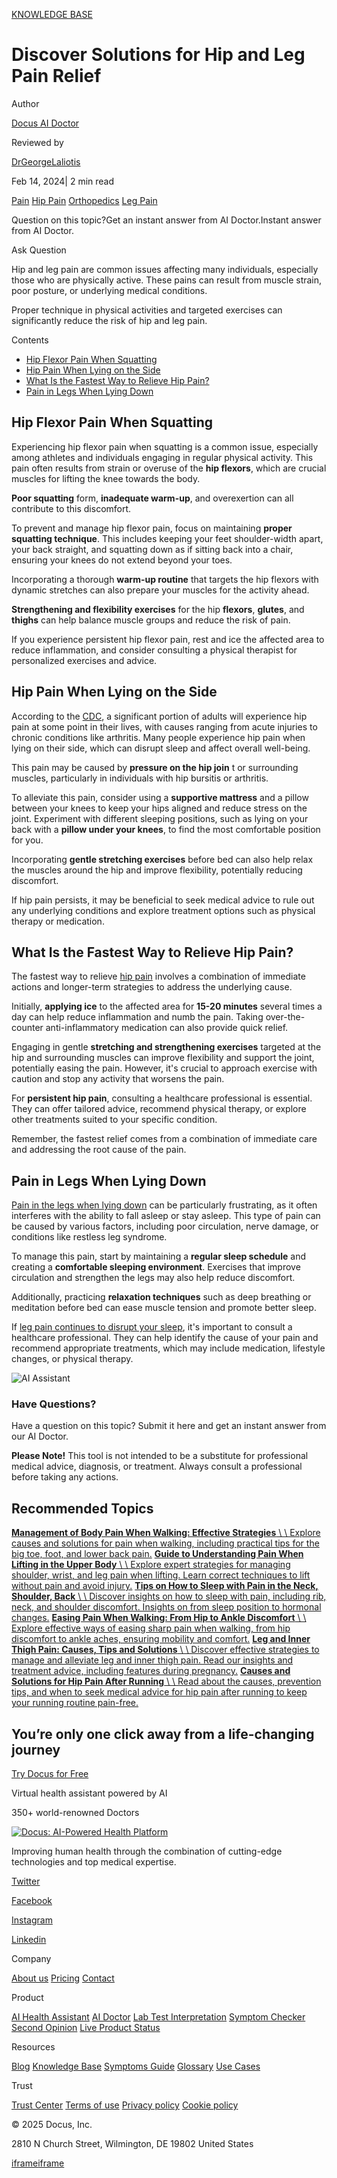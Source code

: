 [KNOWLEDGE BASE](https://docus.ai/knowledge-base)

# Discover Solutions for Hip and Leg Pain Relief

Author

[Docus AI Doctor](https://docus.ai/ai-doctor)

Reviewed by

[DrGeorgeLaliotis](https://docus.ai/author/dr-george-laliotis)

Feb 14, 2024\| 2 min read

[Pain](https://docus.ai/tags/pain) [Hip Pain](https://docus.ai/tags/hip-pain) [Orthopedics](https://docus.ai/tags/orthopedics) [Leg Pain](https://docus.ai/tags/leg-pain)

Question on this topic?Get an instant answer from AI Doctor.Instant answer from AI Doctor.

Ask Question

Hip and leg pain are common issues affecting many individuals, especially those who are physically active. These pains can result from muscle strain, poor posture, or underlying medical conditions.

Proper technique in physical activities and targeted exercises can significantly reduce the risk of hip and leg pain.

Contents

- [Hip Flexor Pain When Squatting](https://docus.ai/knowledge-base/solutions-for-hip-and-leg-pain#hip-flexor-pain-when-squatting)
- [Hip Pain When Lying on the Side](https://docus.ai/knowledge-base/solutions-for-hip-and-leg-pain#hip-pain-when-lying-on-the-side)
- [What Is the Fastest Way to Relieve Hip Pain?](https://docus.ai/knowledge-base/solutions-for-hip-and-leg-pain#what-is-the-fastest-way-to-relieve-hip-pain)
- [Pain in Legs When Lying Down](https://docus.ai/knowledge-base/solutions-for-hip-and-leg-pain#pain-in-legs-when-lying-down)

## Hip Flexor Pain When Squatting

Experiencing hip flexor pain when squatting is a common issue, especially among athletes and individuals engaging in regular physical activity. This pain often results from strain or overuse of the **hip flexors**, which are crucial muscles for lifting the knee towards the body.

**Poor squatting** form, **inadequate warm-up**, and overexertion can all contribute to this discomfort.

To prevent and manage hip flexor pain, focus on maintaining **proper squatting technique**. This includes keeping your feet shoulder-width apart, your back straight, and squatting down as if sitting back into a chair, ensuring your knees do not extend beyond your toes.

Incorporating a thorough **warm-up routine** that targets the hip flexors with dynamic stretches can also prepare your muscles for the activity ahead.

**Strengthening and flexibility exercises** for the hip **flexors**, **glutes**, and **thighs** can help balance muscle groups and reduce the risk of pain.

If you experience persistent hip flexor pain, rest and ice the affected area to reduce inflammation, and consider consulting a physical therapist for personalized exercises and advice.

## Hip Pain When Lying on the Side

According to the [CDC](https://www.cdc.gov/arthritis/types/osteoarthritis.htm), a significant portion of adults will experience hip pain at some point in their lives, with causes ranging from acute injuries to chronic conditions like arthritis. Many people experience hip pain when lying on their side, which can disrupt sleep and affect overall well-being.

This pain may be caused by **pressure on the hip join** t or surrounding muscles, particularly in individuals with hip bursitis or arthritis.

To alleviate this pain, consider using a **supportive mattress** and a pillow between your knees to keep your hips aligned and reduce stress on the joint. Experiment with different sleeping positions, such as lying on your back with a **pillow under your knees**, to find the most comfortable position for you.

Incorporating **gentle stretching exercises** before bed can also help relax the muscles around the hip and improve flexibility, potentially reducing discomfort.

If hip pain persists, it may be beneficial to seek medical advice to rule out any underlying conditions and explore treatment options such as physical therapy or medication.

## What Is the Fastest Way to Relieve Hip Pain?

The fastest way to relieve [hip pain](https://docus.ai/knowledge-base/easing-pain-when-walking#front-hip-pain-when-walking) involves a combination of immediate actions and longer-term strategies to address the underlying cause.

Initially, **applying ice** to the affected area for **15-20 minutes** several times a day can help reduce inflammation and numb the pain. Taking over-the-counter anti-inflammatory medication can also provide quick relief.

Engaging in gentle **stretching and strengthening exercises** targeted at the hip and surrounding muscles can improve flexibility and support the joint, potentially easing the pain. However, it's crucial to approach exercise with caution and stop any activity that worsens the pain.

For **persistent hip pain**, consulting a healthcare professional is essential. They can offer tailored advice, recommend physical therapy, or explore other treatments suited to your specific condition.

Remember, the fastest relief comes from a combination of immediate care and addressing the root cause of the pain.

## Pain in Legs When Lying Down

[Pain in the legs when lying down](https://docus.ai/knowledge-base/soothing-leg-pain-when-lying-down) can be particularly frustrating, as it often interferes with the ability to fall asleep or stay asleep. This type of pain can be caused by various factors, including poor circulation, nerve damage, or conditions like restless leg syndrome.

To manage this pain, start by maintaining a **regular sleep schedule** and creating a **comfortable sleeping environment**. Exercises that improve circulation and strengthen the legs may also help reduce discomfort.

Additionally, practicing **relaxation techniques** such as deep breathing or meditation before bed can ease muscle tension and promote better sleep.

If [leg pain continues to disrupt your sleep](https://docus.ai/knowledge-base/prevent-hip-and-leg-pain-when-sleeping), it's important to consult a healthcare professional. They can help identify the cause of your pain and recommend appropriate treatments, which may include medication, lifestyle changes, or physical therapy.

![AI Assistant](https://docus.ai/images/small-assistant.png)

### Have Questions?

Have a question on this topic? Submit it here and get an instant answer from our AI Doctor.

**Please Note!** This tool is not intended to be a substitute for professional medical advice, diagnosis, or treatment. Always consult a professional before taking any actions.

## Recommended Topics

[**Management of Body Pain When Walking: Effective Strategies** \\
\\
Explore causes and solutions for pain when walking, including practical tips for the big toe, foot, and lower back pain.](https://docus.ai/knowledge-base/management-of-body-pain-when-walking) [**Guide to Understanding Pain When Lifting in the Upper Body** \\
\\
Explore expert strategies for managing shoulder, wrist, and leg pain when lifting. Learn correct techniques to lift without pain and avoid injury.](https://docus.ai/knowledge-base/guide-to-understanding-pain-when-lifting) [**Tips on How to Sleep with Pain in the Neck, Shoulder, Back** \\
\\
Discover insights on how to sleep with pain, including rib, neck, and shoulder discomfort. Insights on from sleep position to hormonal changes.](https://docus.ai/knowledge-base/tips-on-how-to-sleep-with-pain) [**Easing Pain When Walking: From Hip to Ankle Discomfort** \\
\\
Explore effective ways of easing sharp pain when walking, from hip discomfort to ankle aches, ensuring mobility and comfort.](https://docus.ai/knowledge-base/easing-pain-when-walking) [**Leg and Inner Thigh Pain: Causes, Tips and Solutions** \\
\\
Discover effective strategies to manage and alleviate leg and inner thigh pain. Read our insights and treatment advice, including features during pregnancy.](https://docus.ai/knowledge-base/leg-and-inner-thigh-pain) [**Causes and Solutions for Hip Pain After Running** \\
\\
Read about the causes, prevention tips, and when to seek medical advice for hip pain after running to keep your running routine pain-free.](https://docus.ai/knowledge-base/hip-pain-after-running)

## You’re only one click away from a life-changing journey

[Try Docus for Free](https://my.docus.ai/auth/signup)

Virtual health assistant powered by AI

350+ world-renowned Doctors

[![Docus: AI-Powered Health Platform](https://docus.ai/docus-dark-logo.svg)](https://docus.ai/)

Improving human health through the combination of cutting-edge technologies and top medical expertise.

[Twitter](https://twitter.com/docus_ai)

[Facebook](https://www.facebook.com/docusai)

[Instagram](https://www.instagram.com/docus.ai/)

[Linkedin](https://www.linkedin.com/company/docusai/)

Company

[About us](https://docus.ai/about-us) [Pricing](https://docus.ai/pricing) [Contact](https://docus.ai/contact)

Product

[AI Health Assistant](https://docus.ai/ai-health-assistant) [AI Doctor](https://docus.ai/ai-doctor) [Lab Test Interpretation](https://docus.ai/lab-test-interpretation) [Symptom Checker](https://docus.ai/symptom-checker) [Second Opinion](https://docus.ai/second-opinion) [Live Product Status](https://docus.statuspage.io/)

Resources

[Blog](https://docus.ai/blog) [Knowledge Base](https://docus.ai/knowledge-base) [Symptoms Guide](https://docus.ai/symptoms-guide) [Glossary](https://docus.ai/glossary) [Use Cases](https://docus.ai/use-cases)

Trust

[Trust Center](https://trust.docus.ai/) [Terms of use](https://docus.ai/terms-of-use) [Privacy policy](https://docus.ai/privacy-policy) [Cookie policy](https://docus.ai/cookie-policy)

© 2025 Docus, Inc.

2810 N Church Street, Wilmington, DE 19802 United States

[iframe](https://td.doubleclick.net/td/ga/rul?tid=G-C1NR4HEC74&gacid=1058569261.1741382405&gtm=45je5362v874030715z8849365654za200zb849365654&dma=0&gcs=G1--&gcd=13l3l3R3l5l1&npa=0&pscdl=noapi&aip=1&fledge=1&frm=0&tag_exp=102067808~102482433~102539968~102587591~102640600~102717422~102788824&z=28852503)[iframe](https://td.doubleclick.net/td/rul/11076298198?random=1741382405363&cv=11&fst=1741382405363&fmt=3&bg=ffffff&guid=ON&async=1&gtm=45je5362v874030715z8849365654za200zb849365654&gcd=13l3l3R3l5l1&dma=0&tag_exp=102067808~102482433~102539968~102587591~102640600~102717422~102788824&u_w=1280&u_h=1024&url=https%3A%2F%2Fdocus.ai%2Fknowledge-base%2Fsolutions-for-hip-and-leg-pain&hn=www.googleadservices.com&frm=0&tiba=Discover%20Solutions%20for%20Hip%20and%20Leg%20Pain%20Relief&npa=0&pscdl=noapi&auid=1425239659.1741382405&uaa=&uab=&uafvl=&uamb=0&uam=&uap=&uapv=&uaw=0&fledge=1&data=event%3Dgtag.config)